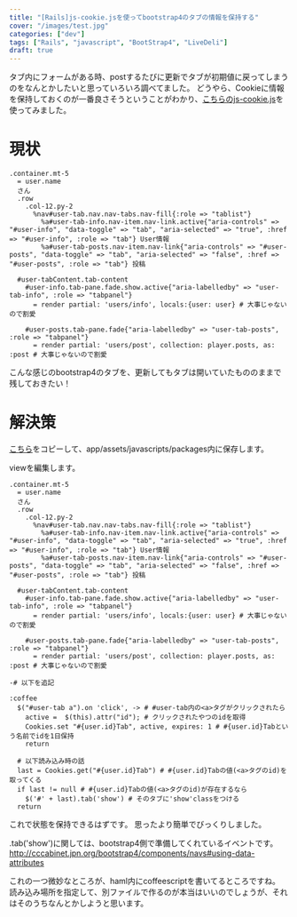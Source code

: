 ```yaml
---
title: "[Rails]js-cookie.jsを使ってbootstrap4のタブの情報を保持する"
cover: "/images/test.jpg"
categories: ["dev"]
tags: ["Rails", "javascript", "BootStrap4", "LiveDeli"]
draft: true
---
```


タブ内にフォームがある時、postするたびに更新でタブが初期値に戻ってしまうのをなんとかしたいと思っていろいろ調べてました。
どうやら、Cookieに情報を保持しておくのが一番良さそうということがわかり、[こちらのjs-cookie.js](https://github.com/js-cookie/js-cookie)を使ってみました。

<!--more-->

# 現状

```haml:views/user/show.html.haml
.container.mt-5
  = user.name
  さん
  .row
    .col-12.py-2
      %nav#user-tab.nav.nav-tabs.nav-fill{:role => "tablist"}
        %a#user-tab-info.nav-item.nav-link.active{"aria-controls" => "#user-info", "data-toggle" => "tab", "aria-selected" => "true", :href => "#user-info", :role => "tab"} User情報
        %a#user-tab-posts.nav-item.nav-link{"aria-controls" => "#user-posts", "data-toggle" => "tab", "aria-selected" => "false", :href => "#user-posts", :role => "tab"} 投稿

  #user-tabContent.tab-content
    #user-info.tab-pane.fade.show.active{"aria-labelledby" => "user-tab-info", :role => "tabpanel"}
      = render partial: 'users/info', locals:{user: user} # 大事じゃないので割愛

    #user-posts.tab-pane.fade{"aria-labelledby" => "user-tab-posts", :role => "tabpanel"}
      = render partial: 'users/post', collection: player.posts, as: :post # 大事じゃないので割愛

```

こんな感じのbootstrap4のタブを、更新してもタブは開いていたもののままで残しておきたい！


# 解決策

[こちら](https://github.com/js-cookie/js-cookie/blob/latest/src/js.cookie.js)をコピーして、app/assets/javascripts/packages内に保存します。

viewを編集します。

```haml:views/user/show.html.haml
.container.mt-5
  = user.name
  さん
  .row
    .col-12.py-2
      %nav#user-tab.nav.nav-tabs.nav-fill{:role => "tablist"}
        %a#user-tab-info.nav-item.nav-link.active{"aria-controls" => "#user-info", "data-toggle" => "tab", "aria-selected" => "true", :href => "#user-info", :role => "tab"} User情報
        %a#user-tab-posts.nav-item.nav-link{"aria-controls" => "#user-posts", "data-toggle" => "tab", "aria-selected" => "false", :href => "#user-posts", :role => "tab"} 投稿

  #user-tabContent.tab-content
    #user-info.tab-pane.fade.show.active{"aria-labelledby" => "user-tab-info", :role => "tabpanel"}
      = render partial: 'users/info', locals:{user: user} # 大事じゃないので割愛

    #user-posts.tab-pane.fade{"aria-labelledby" => "user-tab-posts", :role => "tabpanel"}
      = render partial: 'users/post', collection: player.posts, as: :post # 大事じゃないので割愛

-# 以下を追記

:coffee
  $("#user-tab a").on 'click', -> # #user-tab内の<a>タグがクリックされたら
    active =  $(this).attr("id"); # クリックされたやつのidを取得
    Cookies.set "#{user.id}Tab", active, expires: 1 # #{user.id}Tabという名前でidを1日保持
    return

  # 以下読み込み時の話
  last = Cookies.get("#{user.id}Tab") # #{user.id}Tabの値(<a>タグのid)を取ってくる
  if last != null # #{user.id}Tabの値(<a>タグのid)が存在するなら
    $('#' + last).tab('show') # そのタブに'show'classをつける
  return

```

これで状態を保持できるはずです。
思ったより簡単でびっくりしました。

.tab('show')に関しては、bootstrap4側で準備してくれているイベントです。
http://cccabinet.jpn.org/bootstrap4/components/navs#using-data-attributes

これの一つ微妙なところが、haml内にcoffeescriptを書いてるところですね。
読み込み場所を指定して、別ファイルで作るのが本当はいいのでしょうが、それはそのうちなんとかしようと思います。
